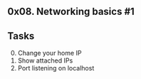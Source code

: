 ## 0x08. Networking basics #1

## Tasks
0. Change your home IP
1. Show attached IPs
2. Port listening on localhost
